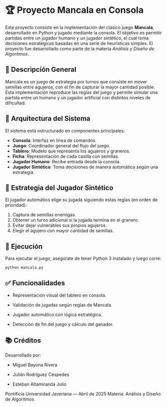 # 🏆 Proyecto Mancala en Consola

Este proyecto consiste en la implementación del clásico juego **Mancala**, desarrollado en Python y jugado mediante la consola. El objetivo es permitir partidas entre un jugador humano y un jugador sintético, el cual toma decisiones estratégicas basadas en una serie de heurísticas simples. El proyecto fue desarrollado como parte de la materia *Análisis y Diseño de Algoritmos*.

## 📌 Descripción General

Mancala es un juego de estrategia por turnos que consiste en mover semillas entre agujeros, con el fin de capturar la mayor cantidad posible. Esta implementación reproduce las reglas del juego y permite simular una partida entre un humano y un jugador artificial con distintos niveles de dificultad.

## 🧱 Arquitectura del Sistema

El sistema está estructurado en componentes principales:

- **Consola**: Interfaz en línea de comandos.
- **Juego**: Coordinador general del flujo del juego.
- **Tablero**: Modelo que representa los agujeros y graneros.
- **Ficha**: Representación de cada casilla con semillas.
- **Jugador Humano**: Recibe entrada desde la consola.
- **Jugador Sintético**: Toma decisiones de manera automática según una estrategia.

## 🧠 Estrategia del Jugador Sintético

El jugador automático elige su jugada siguiendo estas reglas (en orden de prioridad):

1. Captura de semillas enemigas.
2. Obtener un turno adicional si la jugada termina en el granero.
3. Evitar dejar vulnerables sus propios agujeros.
4. Elegir el agujero con mayor cantidad de semillas.

## 🚀 Ejecución

Para ejecutar el juego, asegúrate de tener Python 3 instalado y luego corre:

```bash
python mancala.py
```

## ✅ Funcionalidades
- Representación visual del tablero en consola.

- Validación de jugadas según reglas de Mancala.

- Jugador automático con lógica estratégica.

- Detección de fin del juego y cálculo del ganador.

## 📚 Créditos
Desarrollado por:

- Miguel Bayona Rivera

- Julián Rodríguez Céspedes

- Esteban Altamiranda Julio

Pontificia Universidad Javeriana — Abril de 2025
Materia: Análisis y Diseño de Algoritmos
